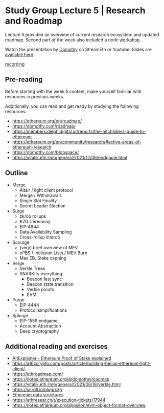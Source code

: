 # Study Group Lecture 5 | Research and Roadmap

Lecture 5 provided an overview of current research ecosystem and updated roadmap. Second part of the week also included a node [workshop](/eps/nodes_workshop.md). 

Watch the presentation by [Domothy](https://twitter.com/domothy) on StreamEth or Youtube. Slides are [available here](https://github.com/eth-protocol-fellows/protocol-studies/blob/main/docs/eps/presentations/week5.pdf). 

[recording](https://www.youtube.com/embed/UClaoL12W00?si=F-H6YMD7hgjjP2AM ':include :type=iframe width=100% height=560 frameborder="0" allow="fullscreen" allowfullscreen encrypted-media gyroscope picture-in-picture web-share')

## Pre-reading

Before starting with the week 5 content, make yourself familiar with resources in previous weeks. 

Additionally, you can read and get ready by studying the following resources:

- https://ethereum.org/en/roadmap/
- https://domothy.com/roadmap/
- https://members.delphidigital.io/reports/the-hitchhikers-guide-to-ethereum
- https://ethereum.org/en/community/research/#active-areas-of-ethereum-research
- https://domothy.com/blobspace/
- https://vitalik.eth.limo/general/2021/12/06/endgame.html

## Outline

- Merge
    - Altair / light client protocol
    - Merge / Withdrawals
    - Single Slot Finality
    - Secret Leader Election
- Surge
    - zk/op rollups
    - KZG Ceremony
    - EIP-4844
    - Data Availability Sampling
    - Cross-rollup interop
- Scourge
    - (very) brief overview of MEV
    - ePBS / Inclusion Lists / MEV Burn
    - Max EB, Stake capping
- Verge
    - Verkle Trees
    - SNARKify everything:
        - Beacon fast sync
        - Beacon state transition
        - Verkle proofs
        - EVM
- Purge
    - EIP-4444
    - Protocol simplifications
- Splurge
    - EIP-1559 endgame
    - Account Abstraction
    - Deep cryptography

## Additional reading and exercises 

- [AltExplainer - Ethereum Proof of Stake explained](https://www.youtube.com/watch?v=5gfNUVmX3Es)
- https://a16zcrypto.com/posts/article/building-helios-ethereum-light-client/
- https://ethroadmap.com/
- https://notes.ethereum.org/@domothy/roadmap
- https://vitalik.eth.limo/general/2021/06/18/verkle.html
- https://scroll.io/blog/kzg
- [Ethereum data structures](https://arxiv.org/pdf/2108.05513.pdf)
- https://ethresear.ch/t/execution-tickets/17944
- https://notes.ethereum.org/@ipsilon/evm-object-format-overview
